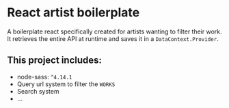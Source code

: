 # React artist boilerplate

A boilerplate react specifically created for artists wanting to filter their work. It retrieves the entire API at runtime and saves it in a `DataContext.Provider`.

## This project includes:
- node-sass: `^4.14.1`
- Query url system to filter the `WORKS`
- Search system
- ...
